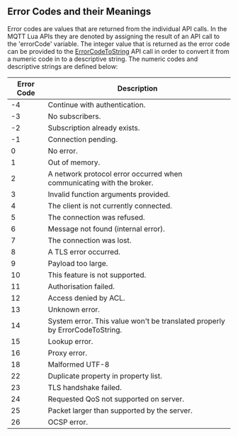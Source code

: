 ## Error Codes and their Meanings

Error codes are values that are returned from the individual API calls. In the MQTT Lua APIs they are denoted by assigning the result of an API call to the 'errorCode' variable. The integer value that is returned as the error code can be provided to the [ErrorCodeToString][1] API call in order to convert it from a numeric code in to a descriptive string. The numeric codes and descriptive strings are defined below:


| Error Code | Description                                                                 |
| ---------- | --------------------------------------------------------------------------- |
| -4         | Continue with authentication.                                               |
| -3         | No subscribers.                                                             |
| -2         | Subscription already exists.                                                |
| -1         | Connection pending.                                                         |
| 0          | No error.                                                                   |
| 1          | Out of memory.                                                              |
| 2          | A network protocol error occurred when communicating with the broker.       |
| 3          | Invalid function arguments provided.                                        |
| 4          | The client is not currently connected.                                      |
| 5          | The connection was refused.                                                 |
| 6          | Message not found (internal error).                                         |
| 7          | The connection was lost.                                                    |
| 8          | A TLS error occurred.                                                       |
| 9          | Payload too large.                                                          |
| 10         | This feature is not supported.                                              |
| 11         | Authorisation failed.                                                       |
| 12         | Access denied by ACL.                                                       |
| 13         | Unknown error.                                                              |
| 14         | System error. This value won't be translated properly by ErrorCodeToString. |
| 15         | Lookup error.                                                               |
| 16         | Proxy error.                                                                |
| 18         | Malformed UTF-8                                                             |
| 22         | Duplicate property in property list.                                        |
| 23         | TLS handshake failed.                                                       |
| 24         | Requested QoS not supported on server.                                      |
| 25         | Packet larger than supported by the server.                                 |
| 26         | OCSP error.                                                                 |

[1]:	https://snap-one.github.io/docs-driverworks-api-4.0.0-beta/#mqtt-lua-apis-errorcodetostring